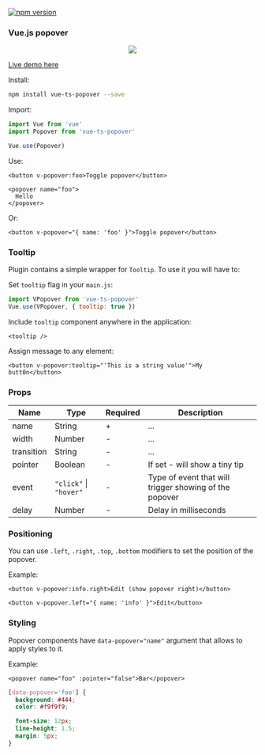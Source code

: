 [![npm version](https://badge.fury.io/js/vue-ts-popover.svg)](https://badge.fury.io/js/vue-ts-popover)

### Vue.js popover

<p align="center">
  <img src="https://media.giphy.com/media/xUA7beKmTnr9fkbI6k/giphy.gif">
</p>

[Live demo here](http://vue-js-dropdown.yev.io/)

Install:

```bash
npm install vue-ts-popover --save
```

Import:

```javascript
import Vue from 'vue'
import Popover from 'vue-ts-popover'

Vue.use(Popover)
```

Use:

```vue
<button v-popover:foo>Toggle popover</button>

<popover name="foo">
  Hello
</popover>
```

Or:

```vue
<button v-popover="{ name: 'foo' }">Toggle popover</button>
```

### Tooltip

Plugin contains a simple wrapper for `Tooltip`. To use it you will have to:

Set `tooltip` flag in your `main.js`:

```javascript
import VPopover from 'vue-ts-popover'
Vue.use(VPopover, { tooltip: true })
```

Include `tooltip` component anywhere in the application:

```vue
<tooltip />
```

Assign message to any element:

```vue
<button v-popover:tooltip="'This is a string value'">My butt0n</button>
```

### Props

| Name       | Type                   | Required | Description                                            |
| ---------- | ---------------------- | -------- | ------------------------------------------------------ |
| name       | String                 | +        | ...                                                    |
| width      | Number                 | -        | ...                                                    |
| transition | String                 | -        | ...                                                    |
| pointer    | Boolean                | -        | If set - will show a tiny tip                          |
| event      | `"click"` \| `"hover"` | -        | Type of event that will trigger showing of the popover |
| delay      | Number                 | -        | Delay in milliseconds                                  |

### Positioning

You can use `.left`, `.right`, `.top`, `.bottom` modifiers to set the position of the popover.

Example:

```vue
<button v-popover:info.right>Edit (show popover right)</button>

<button v-popover.left="{ name: 'info' }">Edit</button>
```

### Styling

Popover components have `data-popover="name"` argument that allows to apply styles to it.

Example:

```vue
<popover name="foo" :pointer="false">Bar</popover>
```

```css
[data-popover='foo'] {
  background: #444;
  color: #f9f9f9;

  font-size: 12px;
  line-height: 1.5;
  margin: 5px;
}
```
